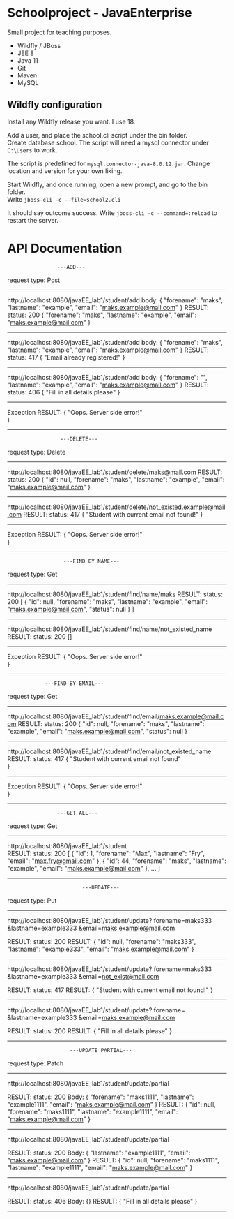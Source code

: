 # Schoolproject - JavaEnterprise

Small project for teaching purposes.

* Wildfly / JBoss
* JEE 8 
* Java 11
* Git
* Maven
* MySQL

## Wildfly configuration

Install any Wildfly release you want. I use 18.

Add a user, and place the school.cli script under the bin folder.<br>
Create database school. The script will need a mysql connector under `C:\Users`
to work. 

The script is predefined for `mysql.connector-java-8.0.12.jar`. Change location and version for your own liking.

Start Wildfly, and once running, open a new prompt, and go to the bin folder.<br>
Write `jboss-cli -c --file=school2.cli`

It should say outcome success. Write `jboss-cli -c --command=:reload` to restart the server.






# API Documentation
				    ---ADD---
request type: Post
______________________________________________________________________________________
http://localhost:8080/javaEE_lab1/student/add
body:
{
    "forename": "maks",
    "lastname": "example",
    "email": "maks.example@mail.com"
}
RESULT: 
status: 200
{
    "forename": "maks",
    "lastname": "example",
    "email": "maks.example@mail.com"
}
______________________________________________________________________________________
http://localhost:8080/javaEE_lab1/student/add
body:
{
    "forename": "maks",
    "lastname": "example",
    "email": "maks.example@mail.com"
}
RESULT: 
status: 417
{
    "Email already registered!"
}
______________________________________________________________________________________
http://localhost:8080/javaEE_lab1/student/add
body:
{
    "forename": "",
    "lastname": "example",
    "email": "maks.example@mail.com"
}
RESULT: 
status: 406
{
    "Fill in all details please"
}
______________________________________________________________________________________
Exception
RESULT:
{
    "Oops. Server side error!"		
}
______________________________________________________________________________________
		








				     ---DELETE---
request type: Delete
______________________________________________________________________________________
http://localhost:8080/javaEE_lab1/student/delete/maks@mail.com
RESULT: 
status: 200
{
    "id": null,
    "forename": "maks",
    "lastname": "example",
    "email": "maks.example@mail.com"
} 
______________________________________________________________________________________
http://localhost:8080/javaEE_lab1/student/delete/not_existed.example@mail.com
RESULT: 
status: 417
{
    "Student with current email not found!"
}
______________________________________________________________________________________
Exception
RESULT:
{
    "Oops. Server side error!"		
}
______________________________________________________________________________________
		










 				      ---FIND BY NAME---
request type: Get
______________________________________________________________________________________
http://localhost:8080/javaEE_lab1/student/find/name/maks
RESULT: 
status: 200
[
    {
        "id": null,
        "forename": "maks",
        "lastname": "example",
        "email": "maks.example@mail.com",
        "status": null
    }
]
______________________________________________________________________________________
http://localhost:8080/javaEE_lab1/student/find/name/not_existed_name
RESULT: 
status: 200
[]
______________________________________________________________________________________
Exception
RESULT:
{
    "Oops. Server side error!"		
}
______________________________________________________________________________________
		






 				---FIND BY EMAIL---
request type: Get
______________________________________________________________________________________
http://localhost:8080/javaEE_lab1/student/find/email/maks.example@mail.com
RESULT: 
status: 200
    {
        "id": null,
        "forename": "maks",
        "lastname": "example",
        "email": "maks.example@mail.com",
        "status": null
    }
______________________________________________________________________________________
http://localhost:8080/javaEE_lab1/student/find/email/not_existed_name
RESULT: 
status: 417
{
    "Student with current email not found"	
}
______________________________________________________________________________________
Exception
RESULT:
{
    "Oops. Server side error!"		
}
______________________________________________________________________________________
		









				    ---GET ALL---
request type: Get
______________________________________________________________________________________
http://localhost:8080/javaEE_lab1/student	
RESULT: 
status: 200
[
    {
        "id": 1,
        "forename": "Max",
        "lastname": "Fry",
        "email": "max.fry@gmail.com"
    },
    {
        "id": 44,
        "forename": "maks",
        "lastname": "example",
        "email": "maks.example@mail.com"
    },
    ...
]






****************************
                            ---UPDATE---
request type: Put
______________________________________________________________________________________
http://localhost:8080/javaEE_lab1/student/update?
    forename=maks333
    &lastname=example333
    &email=maks.example@mail.com

RESULT: 
status: 200
RESULT:
{
    "id": null,
    "forename": "maks333",
    "lastname": "example333",
    "email": "maks.example@mail.com"
}
______________________________________________________________________________________
http://localhost:8080/javaEE_lab1/student/update?
    forename=maks333
    &lastname=example333
    &email=not_exist@mail.com

RESULT: 
status: 417
RESULT:
{
    "Student with current email not found!"
}
______________________________________________________________________________________
	
 http://localhost:8080/javaEE_lab1/student/update?
     forename=
     &lastname=example333
     &email=maks.example@mail.com
 
 RESULT: 
 status: 200
 RESULT:
 {
     "Fill in all details please"
 }
 ______________________________________________________________________________________
 	
  
  
  
  


                        ---UPDATE PARTIAL---
request type: Patch
______________________________________________________________________________________
http://localhost:8080/javaEE_lab1/student/update/partial

RESULT: 
status: 200
Body:
{
    "forename": "maks1111",
    "lastname": "example1111",
    "email": "maks.example@mail.com"
}
RESULT:
{
    "id": null,
    "forename": "maks1111",
    "lastname": "example1111",
    "email": "maks.example@mail.com"
}
______________________________________________________________________________________
http://localhost:8080/javaEE_lab1/student/update/partial

RESULT: 
status: 200
Body:
{
    "lastname": "example1111",
    "email": "maks.example@mail.com"
}
RESULT:
{
    "id": null,
    "forename": "maks1111",
    "lastname": "example1111",
    "email": "maks.example@mail.com"
}
______________________________________________________________________________________
	
 http://localhost:8080/javaEE_lab1/student/update/partial
 
 RESULT: 
 status: 406
 Body: {}
 RESULT:
 {
     "Fill in all details please"
 }
 ______________________________________________________________________________________
 	
  